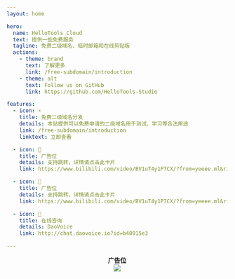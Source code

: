 ```yaml
---
layout: home

hero:
  name: HelloTools Cloud
  text: 提供一些免费服务
  tagline: 免费二级域名、临时邮箱和在线剪贴板
  actions:
    - theme: brand
      text: 了解更多
      link: /free-subdomain/introduction
    - theme: alt
      text: Follow us on GitHub
      link: https://github.com/HelloTools-Studio

features:
  - icon: ⚡️
    title: 免费二级域名分发
    details: 本站提供可以免费申请的二级域名用于测试、学习等合法用途
    link: /free-subdomain/introduction
    linktext: 立即查看

  - icon: 🧧
    title: 广告位
    details: 支持跳转，详情请点击此卡片
    link: https://www.bilibili.com/video/BV1uT4y1P7CX/?from=yeeee.ml&rickroll=1

  - icon: 🧧
    title: 广告位
    details: 支持跳转，详情请点击此卡片
    link: https://www.bilibili.com/video/BV1uT4y1P7CX/?from=yeeee.ml&rickroll=1

  - icon: 💊
    title: 在线咨询
    details: DaoVoice
    link: http://chat.daovoice.io?id=b40915e3

---
```


<script setup>
import HTNewsLetter from './components/HTNewsLetter.vue'
</script>

<HTNewsLetter />
<div align=center>
  <b>广告位</b>
  <br />
  <img src="/img/ad-RETE.svg" />
</div>


